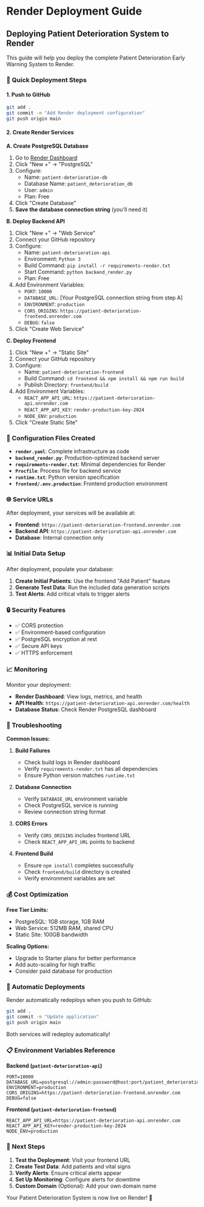 # Render Deployment Guide

## Deploying Patient Deterioration System to Render

This guide will help you deploy the complete Patient Deterioration Early Warning System to Render.

### 🚀 Quick Deployment Steps

#### 1. Push to GitHub
```bash
git add .
git commit -m "Add Render deployment configuration"
git push origin main
```

#### 2. Create Render Services

**A. Create PostgreSQL Database**
1. Go to [Render Dashboard](https://dashboard.render.com)
2. Click "New +" → "PostgreSQL"
3. Configure:
   - Name: `patient-deterioration-db`
   - Database Name: `patient_deterioration_db`
   - User: `admin`
   - Plan: Free
4. Click "Create Database"
5. **Save the database connection string** (you'll need it)

**B. Deploy Backend API**
1. Click "New +" → "Web Service"
2. Connect your GitHub repository
3. Configure:
   - Name: `patient-deterioration-api`
   - Environment: `Python 3`
   - Build Command: `pip install -r requirements-render.txt`
   - Start Command: `python backend_render.py`
   - Plan: Free
4. Add Environment Variables:
   - `PORT`: `10000`
   - `DATABASE_URL`: [Your PostgreSQL connection string from step A]
   - `ENVIRONMENT`: `production`
   - `CORS_ORIGINS`: `https://patient-deterioration-frontend.onrender.com`
   - `DEBUG`: `false`
5. Click "Create Web Service"

**C. Deploy Frontend**
1. Click "New +" → "Static Site"
2. Connect your GitHub repository
3. Configure:
   - Name: `patient-deterioration-frontend`
   - Build Command: `cd frontend && npm install && npm run build`
   - Publish Directory: `frontend/build`
4. Add Environment Variables:
   - `REACT_APP_API_URL`: `https://patient-deterioration-api.onrender.com`
   - `REACT_APP_API_KEY`: `render-production-key-2024`
   - `NODE_ENV`: `production`
5. Click "Create Static Site"

### 🔧 Configuration Files Created

- **`render.yaml`**: Complete infrastructure as code
- **`backend_render.py`**: Production-optimized backend server
- **`requirements-render.txt`**: Minimal dependencies for Render
- **`Procfile`**: Process file for backend service
- **`runtime.txt`**: Python version specification
- **`frontend/.env.production`**: Frontend production environment

### 🌐 Service URLs

After deployment, your services will be available at:

- **Frontend**: `https://patient-deterioration-frontend.onrender.com`
- **Backend API**: `https://patient-deterioration-api.onrender.com`
- **Database**: Internal connection only

### 📊 Initial Data Setup

After deployment, populate your database:

1. **Create Initial Patients**: Use the frontend "Add Patient" feature
2. **Generate Test Data**: Run the included data generation scripts
3. **Test Alerts**: Add critical vitals to trigger alerts

### 🔒 Security Features

- ✅ CORS protection
- ✅ Environment-based configuration
- ✅ PostgreSQL encryption at rest
- ✅ Secure API keys
- ✅ HTTPS enforcement

### 📈 Monitoring

Monitor your deployment:

- **Render Dashboard**: View logs, metrics, and health
- **API Health**: `https://patient-deterioration-api.onrender.com/health`
- **Database Status**: Check Render PostgreSQL dashboard

### 🚨 Troubleshooting

**Common Issues:**

1. **Build Failures**
   - Check build logs in Render dashboard
   - Verify `requirements-render.txt` has all dependencies
   - Ensure Python version matches `runtime.txt`

2. **Database Connection**
   - Verify `DATABASE_URL` environment variable
   - Check PostgreSQL service is running
   - Review connection string format

3. **CORS Errors**
   - Verify `CORS_ORIGINS` includes frontend URL
   - Check `REACT_APP_API_URL` points to backend

4. **Frontend Build**
   - Ensure `npm install` completes successfully
   - Check `frontend/build` directory is created
   - Verify environment variables are set

### 💰 Cost Optimization

**Free Tier Limits:**
- PostgreSQL: 1GB storage, 1GB RAM
- Web Service: 512MB RAM, shared CPU
- Static Site: 100GB bandwidth

**Scaling Options:**
- Upgrade to Starter plans for better performance
- Add auto-scaling for high traffic
- Consider paid database for production

### 🔄 Automatic Deployments

Render automatically redeploys when you push to GitHub:

```bash
git add .
git commit -m "Update application"
git push origin main
```

Both services will redeploy automatically!

### 📋 Environment Variables Reference

**Backend (`patient-deterioration-api`)**
```
PORT=10000
DATABASE_URL=postgresql://admin:password@host:port/patient_deterioration_db
ENVIRONMENT=production
CORS_ORIGINS=https://patient-deterioration-frontend.onrender.com
DEBUG=false
```

**Frontend (`patient-deterioration-frontend`)**
```
REACT_APP_API_URL=https://patient-deterioration-api.onrender.com
REACT_APP_API_KEY=render-production-key-2024
NODE_ENV=production
```

### 🎯 Next Steps

1. **Test the Deployment**: Visit your frontend URL
2. **Create Test Data**: Add patients and vital signs
3. **Verify Alerts**: Ensure critical alerts appear
4. **Set Up Monitoring**: Configure alerts for downtime
5. **Custom Domain** (Optional): Add your own domain name

Your Patient Deterioration System is now live on Render! 🎉